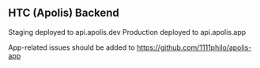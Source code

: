 ## HTC (Apolis) Backend
Staging deployed to api.apolis.dev
Production deployed to api.apolis.app

App-related issues should be added to https://github.com/1111philo/apolis-app
